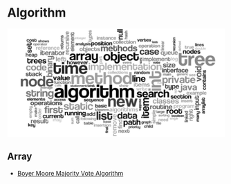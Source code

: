 # Algorithm
![](../images/algo.png)

## Array
- [Boyer Moore Majority Vote Algorithm](https://github.com/ramanaditya/data-structure-and-algorithms/blob/master/algorithms/array/boyer-moore-majority-vote-algorithm.md)